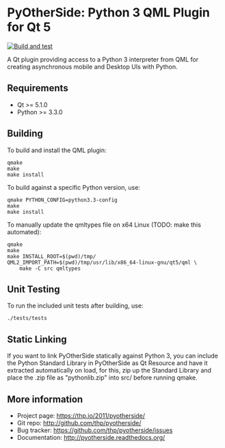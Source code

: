 PyOtherSide: Python 3 QML Plugin for Qt 5
=========================================

[![Build and test](https://github.com/thp/pyotherside/actions/workflows/build.yaml/badge.svg)](https://github.com/thp/pyotherside/actions/workflows/build.yaml)

A Qt plugin providing access to a Python 3 interpreter from QML
for creating asynchronous mobile and Desktop UIs with Python.


Requirements
------------

- Qt >= 5.1.0
- Python >= 3.3.0


Building
--------

To build and install the QML plugin:

```
qmake
make
make install
```

To build against a specific Python version, use:

```
qmake PYTHON_CONFIG=python3.3-config
make
make install
```

To manually update the qmltypes file on x64 Linux (TODO: make this automated):

```
qmake
make
make INSTALL_ROOT=$(pwd)/tmp/
QML2_IMPORT_PATH=$(pwd)/tmp/usr/lib/x86_64-linux-gnu/qt5/qml \
    make -C src qmltypes
```

Unit Testing
------------

To run the included unit tests after building, use:

```
./tests/tests
```

Static Linking
--------------

If you want to link PyOtherSide statically against Python 3, you can include
the Python Standard Library in PyOtherSide as Qt Resource and have it extracted
automatically on load, for this, zip up the Standard Library and place the .zip
file as "pythonlib.zip" into src/ before running qmake.


More information
----------------

- Project page: https://thp.io/2011/pyotherside/
- Git repo: http://github.com/thp/pyotherside/
- Bug tracker: https://github.com/thp/pyotherside/issues
- Documentation: http://pyotherside.readthedocs.org/
